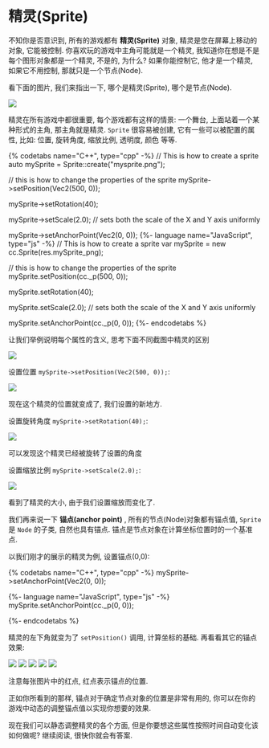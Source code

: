# 精灵(Sprite)

不知你是否意识到, 所有的游戏都有 __精灵(Sprite)__ 对象, 精灵是您在屏幕上移动的对象, 它能被控制. 你喜欢玩的游戏中主角可能就是一个精灵, 我知道你在想是不是每个图形对象都是一个精灵, 不是的, 为什么? 如果你能控制它, 他才是一个精灵, 如果它不用控制, 那就只是一个节点(Node).

看下面的图片, 我们来指出一下, 哪个是精灵(Sprite), 哪个是节点(Node).

![](../../en/basic_concepts/basic_concepts-img/2n_main_sprites_nodes.png "")

精灵在所有游戏中都很重要, 每个游戏都有这样的情景: 一个舞台, 上面站着一个某种形式的主角, 那主角就是精灵. `Sprite` 很容易被创建, 它有一些可以被配置的属性, 比如: 位置, 旋转角度, 缩放比例, 透明度, 颜色 等等.

{% codetabs name="C++", type="cpp" -%}
// This is how to create a sprite
auto mySprite = Sprite::create("mysprite.png");

// this is how to change the properties of the sprite
mySprite->setPosition(Vec2(500, 0));

mySprite->setRotation(40);

mySprite->setScale(2.0); // sets both the scale of the X and Y axis uniformly

mySprite->setAnchorPoint(Vec2(0, 0));
{%- language name="JavaScript", type="js" -%}
// This is how to create a sprite
var mySprite = new cc.Sprite(res.mySprite_png);

// this is how to change the properties of the sprite
mySprite.setPosition(cc._p(500, 0));

mySprite.setRotation(40);

mySprite.setScale(2.0); // sets both the scale of the X and Y axis uniformly

mySprite.setAnchorPoint(cc._p(0, 0));
{%- endcodetabs %}

让我们举例说明每个属性的含义, 思考下面不同截图中精灵的区别

![](../../en/basic_concepts/basic_concepts-img/2n_level1_action_start.png "")

设置位置 `mySprite->setPosition(Vec2(500, 0));`:

![](../../en/basic_concepts/basic_concepts-img/2n_level1_action_end.png "")

现在这个精灵的位置就变成了, 我们设置的新地方.

设置旋转角度 `mySprite->setRotation(40);`:

![](../../en/basic_concepts/basic_concepts-img/2n_level1_action_end_rotation.png "")

可以发现这个精灵已经被旋转了设置的角度

设置缩放比例 `mySprite->setScale(2.0);`:

![](../../en/basic_concepts/basic_concepts-img/2n_level1_action_end_scale.png "")

看到了精灵的大小, 由于我们设置缩放而变化了.

我们再来说一下 __锚点(anchor point)__ , 所有的节点(Node)对象都有锚点值, `Sprite` 是 `Node` 的子类, 自然也具有锚点. 锚点是节点对象在计算坐标位置时的一个基准点.

以我们刚才的展示的精灵为例, 设置锚点(0,0):

{% codetabs name="C++", type="cpp" -%}
mySprite->setAnchorPoint(Vec2(0, 0));

{%- language name="JavaScript", type="js" -%}
mySprite.setAnchorPoint(cc._p(0, 0));

{%- endcodetabs %}

精灵的左下角就变为了 `setPosition()` 调用, 计算坐标的基础. 再看看其它的锚点效果:

![](../../en/basic_concepts/basic_concepts-img/2n_level1_anchorpoint_0_0.png "") ![](../../en/basic_concepts/basic_concepts-img/smallSpacer.png "") ![](../../en/basic_concepts/basic_concepts-img/2n_level1_anchorpoint_05_05.png "") ![](../../en/basic_concepts/basic_concepts-img/smallSpacer.png "") ![](../../en/basic_concepts/basic_concepts-img/2n_level1_anchorpoint_1_1.png "")

注意每张图片中的红点, 红点表示锚点的位置.

正如你所看到的那样, 锚点对于确定节点对象的位置是非常有用的, 你可以在你的游戏中动态的调整锚点值以实现你想要的效果.

现在我们可以静态调整精灵的各个方面, 但是你要想这些属性按照时间自动变化该如何做呢? 继续阅读, 很快你就会有答案.
